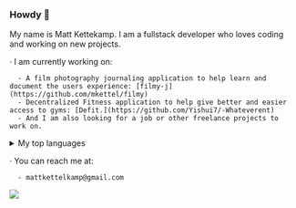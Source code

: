 ### Howdy 👋

My name is Matt Kettekamp. I am a fullstack developer who loves coding and working on new projects. 
  
  · I am currently working on: <br>
      
      - A film photography journaling application to help learn and document the users experience: [filmy-j](https://github.com/mkettel/filmy)
      - Decentralized Fitness application to help give better and easier access to gyms: [Defit.](https://github.com/Yishui7/-Whateverent)
      - And I am also looking for a job or other freelance projects to work on. 
      
  <details>
  <summary>My top languages</summary>

  | Rank | Languages |
  |-----:|-----------|
  |     1| Javascript|
  |     2| Python    |
  |     3| SQL       |

  </details>
      
  · You can reach me at: <br>
  
      - mattkettelkamp@gmail.com

<a href="https://github.com/mkettel/github-readme-stats">
  <img align="center" src="https://github-readme-stats.vercel.app/api?username=mkettel" />
</a>

